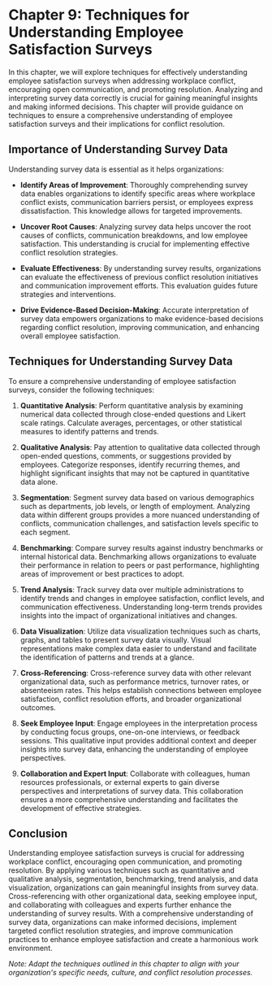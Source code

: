 Chapter 9: Techniques for Understanding Employee Satisfaction Surveys
=====================================================================

In this chapter, we will explore techniques for effectively understanding employee satisfaction surveys when addressing workplace conflict, encouraging open communication, and promoting resolution. Analyzing and interpreting survey data correctly is crucial for gaining meaningful insights and making informed decisions. This chapter will provide guidance on techniques to ensure a comprehensive understanding of employee satisfaction surveys and their implications for conflict resolution.

Importance of Understanding Survey Data
---------------------------------------

Understanding survey data is essential as it helps organizations:

* **Identify Areas of Improvement**: Thoroughly comprehending survey data enables organizations to identify specific areas where workplace conflict exists, communication barriers persist, or employees express dissatisfaction. This knowledge allows for targeted improvements.

* **Uncover Root Causes**: Analyzing survey data helps uncover the root causes of conflicts, communication breakdowns, and low employee satisfaction. This understanding is crucial for implementing effective conflict resolution strategies.

* **Evaluate Effectiveness**: By understanding survey results, organizations can evaluate the effectiveness of previous conflict resolution initiatives and communication improvement efforts. This evaluation guides future strategies and interventions.

* **Drive Evidence-Based Decision-Making**: Accurate interpretation of survey data empowers organizations to make evidence-based decisions regarding conflict resolution, improving communication, and enhancing overall employee satisfaction.

Techniques for Understanding Survey Data
----------------------------------------

To ensure a comprehensive understanding of employee satisfaction surveys, consider the following techniques:

1. **Quantitative Analysis**: Perform quantitative analysis by examining numerical data collected through close-ended questions and Likert scale ratings. Calculate averages, percentages, or other statistical measures to identify patterns and trends.

2. **Qualitative Analysis**: Pay attention to qualitative data collected through open-ended questions, comments, or suggestions provided by employees. Categorize responses, identify recurring themes, and highlight significant insights that may not be captured in quantitative data alone.

3. **Segmentation**: Segment survey data based on various demographics such as departments, job levels, or length of employment. Analyzing data within different groups provides a more nuanced understanding of conflicts, communication challenges, and satisfaction levels specific to each segment.

4. **Benchmarking**: Compare survey results against industry benchmarks or internal historical data. Benchmarking allows organizations to evaluate their performance in relation to peers or past performance, highlighting areas of improvement or best practices to adopt.

5. **Trend Analysis**: Track survey data over multiple administrations to identify trends and changes in employee satisfaction, conflict levels, and communication effectiveness. Understanding long-term trends provides insights into the impact of organizational initiatives and changes.

6. **Data Visualization**: Utilize data visualization techniques such as charts, graphs, and tables to present survey data visually. Visual representations make complex data easier to understand and facilitate the identification of patterns and trends at a glance.

7. **Cross-Referencing**: Cross-reference survey data with other relevant organizational data, such as performance metrics, turnover rates, or absenteeism rates. This helps establish connections between employee satisfaction, conflict resolution efforts, and broader organizational outcomes.

8. **Seek Employee Input**: Engage employees in the interpretation process by conducting focus groups, one-on-one interviews, or feedback sessions. This qualitative input provides additional context and deeper insights into survey data, enhancing the understanding of employee perspectives.

9. **Collaboration and Expert Input**: Collaborate with colleagues, human resources professionals, or external experts to gain diverse perspectives and interpretations of survey data. This collaboration ensures a more comprehensive understanding and facilitates the development of effective strategies.

Conclusion
----------

Understanding employee satisfaction surveys is crucial for addressing workplace conflict, encouraging open communication, and promoting resolution. By applying various techniques such as quantitative and qualitative analysis, segmentation, benchmarking, trend analysis, and data visualization, organizations can gain meaningful insights from survey data. Cross-referencing with other organizational data, seeking employee input, and collaborating with colleagues and experts further enhance the understanding of survey results. With a comprehensive understanding of survey data, organizations can make informed decisions, implement targeted conflict resolution strategies, and improve communication practices to enhance employee satisfaction and create a harmonious work environment.

*Note: Adapt the techniques outlined in this chapter to align with your organization's specific needs, culture, and conflict resolution processes.*
